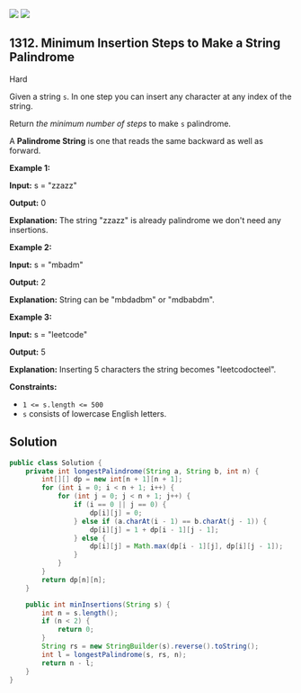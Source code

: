 [![](https://img.shields.io/github/stars/javadev/LeetCode-in-Java?label=Stars&style=flat-square)](https://github.com/javadev/LeetCode-in-Java)
[![](https://img.shields.io/github/forks/javadev/LeetCode-in-Java?label=Fork%20me%20on%20GitHub%20&style=flat-square)](https://github.com/javadev/LeetCode-in-Java/fork)

## 1312\. Minimum Insertion Steps to Make a String Palindrome

Hard

Given a string `s`. In one step you can insert any character at any index of the string.

Return _the minimum number of steps_ to make `s` palindrome.

A **Palindrome String** is one that reads the same backward as well as forward.

**Example 1:**

**Input:** s = "zzazz"

**Output:** 0

**Explanation:** The string "zzazz" is already palindrome we don't need any insertions.

**Example 2:**

**Input:** s = "mbadm"

**Output:** 2

**Explanation:** String can be "mbdadbm" or "mdbabdm".

**Example 3:**

**Input:** s = "leetcode"

**Output:** 5

**Explanation:** Inserting 5 characters the string becomes "leetcodocteel".

**Constraints:**

*   `1 <= s.length <= 500`
*   `s` consists of lowercase English letters.

## Solution

```java
public class Solution {
    private int longestPalindrome(String a, String b, int n) {
        int[][] dp = new int[n + 1][n + 1];
        for (int i = 0; i < n + 1; i++) {
            for (int j = 0; j < n + 1; j++) {
                if (i == 0 || j == 0) {
                    dp[i][j] = 0;
                } else if (a.charAt(i - 1) == b.charAt(j - 1)) {
                    dp[i][j] = 1 + dp[i - 1][j - 1];
                } else {
                    dp[i][j] = Math.max(dp[i - 1][j], dp[i][j - 1]);
                }
            }
        }
        return dp[n][n];
    }

    public int minInsertions(String s) {
        int n = s.length();
        if (n < 2) {
            return 0;
        }
        String rs = new StringBuilder(s).reverse().toString();
        int l = longestPalindrome(s, rs, n);
        return n - l;
    }
}
```